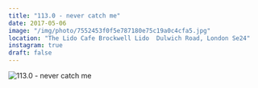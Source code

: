 ```yaml
---
title: "113.0 - never catch me"
date: 2017-05-06
image: "/img/photo/7552453f0f5e787180e75c19a0c4cfa5.jpg"
location: "The Lido Cafe Brockwell Lido  Dulwich Road, London Se24"
instagram: true
draft: false
---
```


![113.0 - never catch me](/img/photo/7552453f0f5e787180e75c19a0c4cfa5.jpg)
